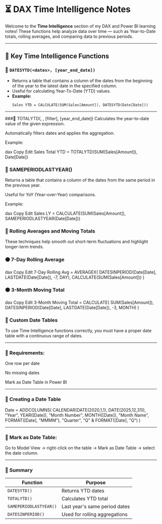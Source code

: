 # ⏳ DAX Time Intelligence Notes

Welcome to the **Time Intelligence** section of my DAX and Power BI learning notes! These functions help analyze data over time — such as Year-to-Date totals, rolling averages, and comparing data to previous periods.

---

## 📅 Key Time Intelligence Functions

### 🔹 `DATESYTD(<dates>, [year_end_date])`
- Returns a table that contains a column of the dates from the beginning of the year to the latest date in the specified column.
- Useful for calculating Year-To-Date (YTD) values.
- **Example:**
  ```dax
  Sales YTD = CALCULATE(SUM(Sales[Amount]), DATESYTD(Date[Date]))

---

###🔹 TOTALYTD(<expression>, <dates>, [filter], [year_end_date])
Calculates the year-to-date value of the given expression.

Automatically filters dates and applies the aggregation.

Example:

dax
Copy
Edit
Sales Total YTD = TOTALYTD(SUM(Sales[Amount]), Date[Date])

### 🔹 SAMEPERIODLASTYEAR(<dates>)
Returns a table that contains a column of the dates from the same period in the previous year.

Useful for YoY (Year-over-Year) comparisons.

Example:

dax
Copy
Edit
Sales LY = CALCULATE(SUM(Sales[Amount]), SAMEPERIODLASTYEAR(Date[Date]))

### 🔁 Rolling Averages and Moving Totals
These techniques help smooth out short-term fluctuations and highlight longer-term trends.

### 🟠 7-Day Rolling Average
dax
Copy
Edit
7-Day Rolling Avg = 
AVERAGEX(
    DATESINPERIOD(Date[Date], LASTDATE(Date[Date]), -7, DAY),
    CALCULATE(SUM(Sales[Amount]))
)

### 🟠 3-Month Moving Total
dax
Copy
Edit
3-Month Moving Total = 
CALCULATE(
    SUM(Sales[Amount]),
    DATESINPERIOD(Date[Date], LASTDATE(Date[Date]), -3, MONTH)
)

### 📆 Custom Date Tables
To use Time Intelligence functions correctly, you must have a proper date table with a continuous range of dates.

---

### 🔹 Requirements:
One row per date

No missing dates

Mark as Date Table in Power BI

---

### 🔹 Creating a Date Table
Date = 
ADDCOLUMNS(
    CALENDAR(DATE(2020,1,1), DATE(2025,12,31)),
    "Year", YEAR([Date]),
    "Month Number", MONTH([Date]),
    "Month Name", FORMAT([Date], "MMMM"),
    "Quarter", "Q" & FORMAT([Date], "Q")
)

---

### 🔹 Mark as Date Table:
Go to Model View → right-click on the table → Mark as Date Table → select the date column.

---

### 📌 Summary
| Function               | Purpose                       |
| ---------------------- | ----------------------------- |
| `DATESYTD()`           | Returns YTD dates             |
| `TOTALYTD()`           | Calculates YTD total          |
| `SAMEPERIODLASTYEAR()` | Last year's same period dates |
| `DATESINPERIOD()`      | Used for rolling aggregations |
